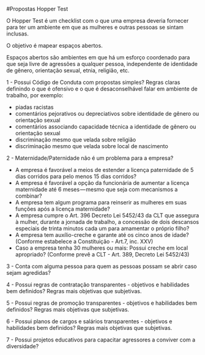 #Propostas Hopper Test

O Hopper Test é um checklist com o que uma empresa deveria fornecer para ter um ambiente em que as mulheres e outras pessoas se sintam inclusas.

O objetivo é mapear espaços abertos.

Espaços abertos são ambientes em que há um esforço coordenado para que seja livre de agressões a qualquer pessoa, independente de identidade de gênero, orientação sexual, etnia, religião, etc.

1 - Possui Código de Conduta com propostas simples? 
Regras claras definindo o que é ofensivo e o que é desaconselhável falar em ambiente de trabalho, por exemplo:
+   piadas racistas
+   comentários pejorativos ou depreciativos sobre identidade de gênero ou orientação sexual
+   comentários associando capacidade técnica a identidade de gênero ou orientação sexual
+   discriminação mesmo que velada sobre religião
+   discriminação mesmo que velada sobre local de nascimento

2 - Maternidade/Paternidade não é um problema para a empresa?
+   A empresa é favorável a meios de estender a licença paternidade de 5 dias corridos para pelo menos 15 dias corridos?
+   A empresa é favorável a opção da funcionária de aumentar a licença maternidade até 6 meses — mesmo que seja com mecanismos a combinar?
+	A empresa tem algum programa para reinserir as mulheres em suas funções após a licença maternidade? 
+ 	A empresa cumpre o Art. 396 Decreto Lei 5452/43 da CLT que assegura à mulher, durante a jornada de trabalho, a concessão de dois descansos especiais de trinta minutos cada um para amamentar o próprio filho? 
+ 	A empresa tem auxílio-creche e garante até os cinco anos de idade? (Conforme estabelece a Constituição - Art.7, inc. XXV) 
+ 	Caso a empresa tenha 30 mulheres ou mais: Possui creche em local apropriado? (Conforme prevê a CLT - Art. 389, Decreto Lei 5452/43)

3 - Conta com alguma pessoa para quem as pessoas possam se abrir caso sejam agredidas?

4 - Possui regras de contratação transparentes - objetivos e habilidades bem definidos? 
Regras mais objetivas que subjetivas.

5 - Possui regras de promoção transparentes - objetivos e habilidades bem definidos? 
Regras mais objetivas que subjetivas.

6 - Possui planos de cargos e salários transparentes - objetivos e habilidades bem definidos? 
Regras mais objetivas que subjetivas.

7 - Possui projetos educativos para capacitar agressores a conviver com a diversidade?

